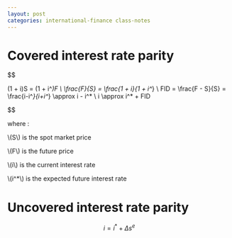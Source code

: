 ```yaml
---
layout: post
categories: international-finance class-notes
---
```


# Covered interest rate parity

$$

(1 + i)S = (1 + i^*)F \\
\frac{F}{S} = \frac{1 + i}{1 + i^*} \\
FID = \frac{F - S}{S} = \frac{i-i^*}{i+i^*} \approx i - i^* \\
i \approx i^* + FID

$$

where :

\\(S\\) is the spot market price

\\(F\\) is the future price

\\(i\\) is the current interest rate

\\(i^*\\) is the expected future interest rate

# Uncovered interest rate parity

$$
i = i^* + \Delta s^e
$$
